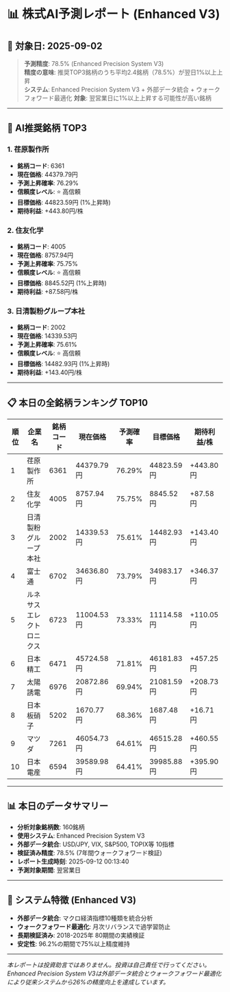 # 📊 株式AI予測レポート (Enhanced V3)
## 📅 対象日: 2025-09-02

> **予測精度**: 78.5% (Enhanced Precision System V3)  
> **精度の意味**: 推奨TOP3銘柄のうち平均2.4銘柄（78.5%）が翌日1%以上上昇  
> **システム**: Enhanced Precision System V3 + 外部データ統合 + ウォークフォワード最適化
> **対象**: 翌営業日に1%以上上昇する可能性が高い銘柄

---

## 🎯 AI推奨銘柄 TOP3

### 1. 荏原製作所
- **銘柄コード**: 6361
- **現在価格**: 44379.79円
- **予測上昇確率**: 76.29%
- **信頼度レベル**: ⭐ 高信頼
- **目標価格**: 44823.59円 (1%上昇時)
- **期待利益**: +443.80円/株

### 2. 住友化学
- **銘柄コード**: 4005
- **現在価格**: 8757.94円
- **予測上昇確率**: 75.75%
- **信頼度レベル**: ⭐ 高信頼
- **目標価格**: 8845.52円 (1%上昇時)
- **期待利益**: +87.58円/株

### 3. 日清製粉グループ本社
- **銘柄コード**: 2002
- **現在価格**: 14339.53円
- **予測上昇確率**: 75.61%
- **信頼度レベル**: ⭐ 高信頼
- **目標価格**: 14482.93円 (1%上昇時)
- **期待利益**: +143.40円/株

---

## 📋 本日の全銘柄ランキング TOP10

| 順位 | 企業名 | 銘柄コード | 現在価格 | 予測確率 | 目標価格 | 期待利益/株 |
|------|--------|------------|----------|----------|----------|-------------|
| 1 | 荏原製作所 | 6361 | 44379.79円 | 76.29% | 44823.59円 | +443.80円 |
| 2 | 住友化学 | 4005 | 8757.94円 | 75.75% | 8845.52円 | +87.58円 |
| 3 | 日清製粉グループ本社 | 2002 | 14339.53円 | 75.61% | 14482.93円 | +143.40円 |
| 4 | 富士通 | 6702 | 34636.80円 | 73.79% | 34983.17円 | +346.37円 |
| 5 | ルネサスエレクトロニクス | 6723 | 11004.53円 | 73.33% | 11114.58円 | +110.05円 |
| 6 | 日本精工 | 6471 | 45724.58円 | 71.81% | 46181.83円 | +457.25円 |
| 7 | 太陽誘電 | 6976 | 20872.86円 | 69.94% | 21081.59円 | +208.73円 |
| 8 | 日本板硝子 | 5202 | 1670.77円 | 68.36% | 1687.48円 | +16.71円 |
| 9 | マツダ | 7261 | 46054.73円 | 64.61% | 46515.28円 | +460.55円 |
| 10 | 日本電産 | 6594 | 39589.98円 | 64.41% | 39985.88円 | +395.90円 |

---

## 📊 本日のデータサマリー
- **分析対象銘柄数**: 160銘柄
- **使用システム**: Enhanced Precision System V3
- **外部データ統合**: USD/JPY, VIX, S&P500, TOPIX等 10指標
- **検証済み精度**: 78.5% (7年間ウォークフォワード検証)
- **レポート生成時刻**: 2025-09-12 00:13:40
- **予測対象期間**: 翌営業日

---

## 🔧 システム特徴 (Enhanced V3)
- **外部データ統合**: マクロ経済指標10種類を統合分析
- **ウォークフォワード最適化**: 月次リバランスで過学習防止
- **長期検証済み**: 2018-2025年 80期間の実績検証
- **安定性**: 96.2%の期間で75%以上精度維持

---

*本レポートは投資助言ではありません。投資は自己責任で行ってください。*
*Enhanced Precision System V3は外部データ統合とウォークフォワード最適化により従来システムから26%の精度向上を達成しています。*
